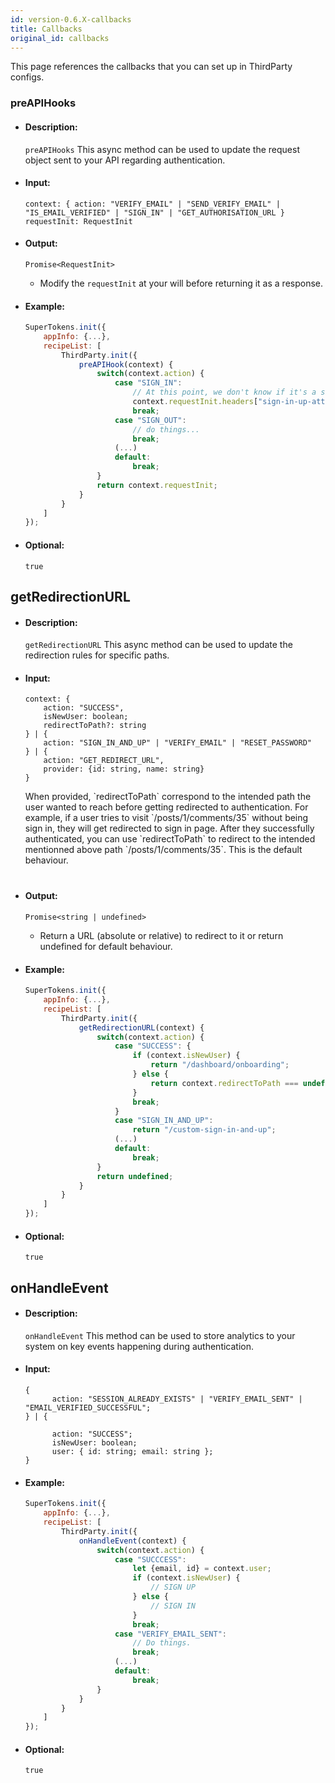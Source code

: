 ```yaml
---
id: version-0.6.X-callbacks
title: Callbacks
original_id: callbacks
---
```


This page references the callbacks that you can set up in ThirdParty configs.
### preAPIHooks

- #### Description:

    `preAPIHooks` This async method can be used to update the request object sent to your API regarding authentication. 

- #### Input:

    ```
    context: { action: "VERIFY_EMAIL" | "SEND_VERIFY_EMAIL" | "IS_EMAIL_VERIFIED" | "SIGN_IN" | "GET_AUTHORISATION_URL }
    requestInit: RequestInit
    ```

- #### Output:

    ```
    Promise<RequestInit>
    ```
    - Modify the `requestInit` at your will before returning it as a response.

- #### Example:

    ```js
    SuperTokens.init({
        appInfo: {...},
        recipeList: [
            ThirdParty.init({
                preAPIHook(context) {
                    switch(context.action) {
                        case "SIGN_IN":
                            // At this point, we don't know if it's a sign in or sign up since third party sign in and sign up UI is similar.
                            context.requestInit.headers["sign-in-up-attempt"] = true;
                            break;
                        case "SIGN_OUT":
                            // do things...
                            break;
                        (...)
                        default:
                            break;
                    }
                    return context.requestInit;
                }
            }
        ]
    });
    ```

- #### Optional:

    `true`

## getRedirectionURL

- #### Description:

    `getRedirectionURL` This async method can be used to update the redirection rules for specific paths.

- #### Input:

    ```
    context: { 
        action: "SUCCESS",
        isNewUser: boolean;
        redirectToPath?: string
    } | {
        action: "SIGN_IN_AND_UP" | "VERIFY_EMAIL" | "RESET_PASSWORD" 
    } | {
        action: "GET_REDIRECT_URL",
        provider: {id: string, name: string}
    }
    ```

    <div class="specialNote" style="margin-bottom: 40px">
        When provided, `redirectToPath` correspond to the intended path the user wanted to reach before getting redirected to authentication. For example, if a user tries to visit `/posts/1/comments/35` without being sign in, they will get redirected to sign in page. After they successfully authenticated, you can use `redirectToPath` to redirect to the intended mentionned above path `/posts/1/comments/35`. This is the default behaviour.
    </div>


- #### Output:

    ```
    Promise<string | undefined>
    ```
    - Return a URL (absolute or relative) to redirect to it or return undefined for default behaviour.

- #### Example:

    ```js
    SuperTokens.init({
        appInfo: {...},
        recipeList: [
            ThirdParty.init({
                getRedirectionURL(context) {
                    switch(context.action) {
                        case "SUCCESS": {
                            if (context.isNewUser) {
                                return "/dashboard/onboarding";
                            } else {
                                return context.redirectToPath === undefined ? "/dashboard" : context.redirectToPath;
                            }
                            break;
                        }
                        case "SIGN_IN_AND_UP":
                            return "/custom-sign-in-and-up";
                        (...)
                        default:
                            break;
                    }
                    return undefined;
                }
            }
        ]
    });
    ```

- #### Optional:

    `true`


## onHandleEvent

- #### Description:

    `onHandleEvent` This method can be used to store analytics to your system on key events happening during authentication.

- #### Input:

    ```
    {
          action: "SESSION_ALREADY_EXISTS" | "VERIFY_EMAIL_SENT" | "EMAIL_VERIFIED_SUCCESSFUL";
    } | {
          
          action: "SUCCESS";
          isNewUser: boolean;
          user: { id: string; email: string };
    }
    ```

- #### Example:

    ```js
    SuperTokens.init({
        appInfo: {...},
        recipeList: [
            ThirdParty.init({
                onHandleEvent(context) {
                    switch(context.action) {
                        case "SUCCCESS":
                            let {email, id} = context.user;
                            if (context.isNewUser) {
                                // SIGN UP
                            } else {
                                // SIGN IN
                            }
                            break;
                        case "VERIFY_EMAIL_SENT":
                            // Do things.
                            break;
                        (...)
                        default:
                            break;
                    }
                }
            }
        ]
    });
    ```

- #### Optional:

    `true`



